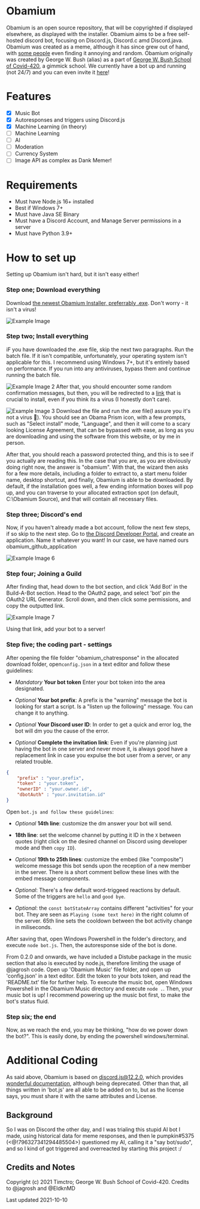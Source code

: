 # Obamium
Obamium is an open source repository, that will be copyrighted if displayed elsewhere, as displayed with the installer. Obamium aims to be a free self-hosted discord bot, focusing on Discord.js, Discord.c amd Discord.java. 
Obamium was created as a meme, although it has since grew out of hand, with [some people](https://bit.ly/dscplus) even finding it annoying and random. Obamium originally was created by George W. Bush (alias) as a part of [George W. Bush School of Covid-420](https://georgewbushschool.business.site/), a gimmick school. We currently have a bot up and running (not 24/7) and you can even invite it [here](https://discord.com/api/oauth2/authorize?client_id=895642932621754409&permissions=536601952071&scope=bot)!

# Features
- [x] Music Bot
- [x] Autoresponses and triggers using Discord.js
- [x] Machine Learning (in theory)
- [ ] Machine Learning
- [ ] AI
- [ ] Moderation
- [ ] Currency System
- [ ] Image API as complex as Dank Memer!

# Requirements
- Must have Node.js 16+ installed
- Best if Windows 7+
- Must have Java SE Binary
- Must have a Discord Account, and Manage Server permissions in a server
- Must have Python 3.9+

# How to set up
Setting up Obamium isn't hard, but it isn't easy either!
### Step one; Download everything
Download [the newest Obamium Installer, preferrably .exe](https://github.com/Timctro/obamium/releases/). Don't worry - it isn't a virus!

![Example Image](https://64.media.tumblr.com/f8bbe732545bb4e1cbd9f4304065567b/e2620792a7355eff-eb/s640x960/b100122d6dee559bc2abc4aea50df2c89148104c.png)

### Step two; Install everything
iF you have downloaded the .exe file, skip the next two paragraphs. Run the batch file. If it isn't compatible, unfortunately, your operating system isn't applicable for this. I recommend using Windows 7+, but it's entirely based on performance. If you run into any antiviruses, bypass them and continue running the batch file.

![Example Image 2](https://64.media.tumblr.com/58cdb5e1f1f33f388ca50e9ac0cff313/05cb4e11db2632bf-cb/s1280x1920/8e23e0a1f94f430fa6d054c1d1653d5c4ff6f676.png)
After that, you should encounter some random confirmation messages, but then, you will be redirected to a [link](https://bit.ly/3AyQfyh) that is crucial to install, even if you think its a virus (I honestly don't care).

![Example Image 3](https://64.media.tumblr.com/1865c8e760f672a32ed2ad54e0153a4c/d8a00dbaf29ac24b-52/s500x750/b272ec6be9af2d943d74170efae44569af4d423a.png)
Download the file and run the .exe file(I assure you it's not a virus 🤣). You should see an Obama Prism icon, with a few prompts, such as "Select install" mode, "Language", and then it will come to a scary looking License Agreement, that can be bypassed with ease, as long as you are downloading and using the software from this website, or by me in person.

After that, you should reach a password protected thing, and this is to see if you actually are reading this. In the case that you are, as you are obviously doing right now, the answer is "obamium".
With that, the wizard then asks for a few more details, including a folder to extract to, a start menu folder name, desktop shortcut, and finally, Obamium is able to be downloaded. By default, if the installation goes well, a few ending information boxes will pop up, and you can traverse to your allocated extraction spot (on default, C:\Obamium Source), and that will contain all necessary files.

### Step three; Discord's end
Now, if you haven't already made a bot account, follow the next few steps, if so skip to the next step.
Go to [the Discord Developer Portal](https://discord.com/developers/applications), and create an application. Name it whatever you want! In our case, we have named ours obamium_github_application

![Example Image 6](https://64.media.tumblr.com/a2b53868ed82fba8432469496d0ca218/ab3ef7e637baf683-85/s640x960/c921c385c343e5c1f27d048b813a8faa0866aa5d.png)

### Step four; Joining a Guild
After finding that, head down to the bot section, and click 'Add Bot' in the Build-A-Bot section. Head to the OAuth2 page, and select 'bot' pin the OAuth2 URL Generator. Scroll down, and then click some permissions, and copy the outputted link.

![Example Image 7](https://64.media.tumblr.com/dac2c9989135b6df966ed503b2172cfa/e547a4ada37bb93f-28/s1280x1920/1d4528f819f94bf0c8c8e1db7b984dbdeab082cf.png)

Using that link, add your bot to a server!

### Step five; the coding part - settings
After opening the file folder "obamium_chatresponse" in the allocated download folder, open`config.json` in a text editor and follow these guidelines:
   - *Mandatory* **Your bot token** Enter your bot token into the area designated.

   - *Optional* **Your bot prefix**: A prefix is the "warning" message the bot is looking for start a script. Is a "listen up the following" message. You can change it to anything.

   - *Optional* **Your Discord user ID**: In order to get a quick and error log, the bot will dm you the cause of the error. 
   
   - *Optional* **Complete the invitation link**: Even if you're planning just having the bot in one server and never move it, is always good have a replacement link in case you expulse the bot user from a server, or any related trouble.
   
```json
{
	"prefix" : "your.prefix",
	"token" : "your.token",
	"ownerID" : "your.owner.id",
	"dbotAuth" : "your.invitation.id"
}
```
Open `bot.js and follow these guidelines`:

   - *Optional* **14th line**: customize the dm answer your bot will send. 
   
   - **18th line**: set the welcome channel by putting it ID in the `X` between quotes (right click on the desired channel on Discord using developer mode and then `copy ID`).

   - *Optional* **19th to 25th lines**: customize the embed (like "composite") welcome message this bot sends upon the reception of a new member in the server. There is a short comment bellow these lines with the embed message components.

   - *Optional*: There's a few default word-triggeed reactions by default. Some of the triggers are `hello` and `good bye`.

   - *Optional*: the `const botStateArray` contains different "activities" for your bot. They are seen as `Playing (some text here)` in the right column of the server. 
   65th line sets the cooldown between the bot activity change in miliseconds.

After saving that, open Windows Powershell in the folder's directory, and execute `node bot.js`. Then, the autoresponse side of the bot is done. 

From 0.2.0 and onwards, we have included a Distube package in the music section that also is executed by node.js, therefore limiting the usage of @jagrosh code. Open up 'Obamium Music' file folder, and open up 'config.json' in a text editor. Edit the token to your bots token, and read the 'README.txt' file for further help. To execute the music bot, open Windows Powershell in the Obamium Music directory and execute `node .`. Then, your music bot is up! I recommend powering up the music bot first, to make the bot's status fluid.

### Step six; the end
Now, as we reach the end, you may be thinking, "how do we power down the bot?". This is easily done, by ending the powershell windows/terminal.

# Additional Coding
As said above, Obamium is based on discord.js@12.2.0, which provides [wonderful documentation](https://discord.js.org/#/docs/main/12.2.0/general/welcome), although being deprecated. Other than that, all things written in 'bot.js' are all able to be added on to, but as the license says, you must share it with the same attributes and License.

## Background
So I was on Discord the other day, and I was trialing this stupid AI bot I made, using historical data for meme responses, and then le pumpkin#5375 (<@!796327341294485504>) questioned my AI, calling it a "say bot/sudo", and so I kind of got triggered and overreacted by starting this project :/

## Credits and Notes
Copyright (c) 2021 Timctro; George W. Bush School of Covid-420.
Credits to @jagrosh and @EldknMD

Last updated 2021-10-10
